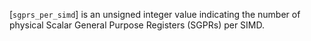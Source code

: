 [`sgprs_per_simd`] is an unsigned integer value
indicating the number of physical Scalar General Purpose Registers
(SGPRs) per SIMD.